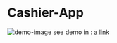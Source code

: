 # Cashier-App
![demo-image](https://user-images.githubusercontent.com/46297149/70171192-caea1a00-1700-11ea-9b9b-4e816583d76a.JPG)
see demo in :
[a link](https://www.youtube.com/watch?v=isAlZTlzLho)
